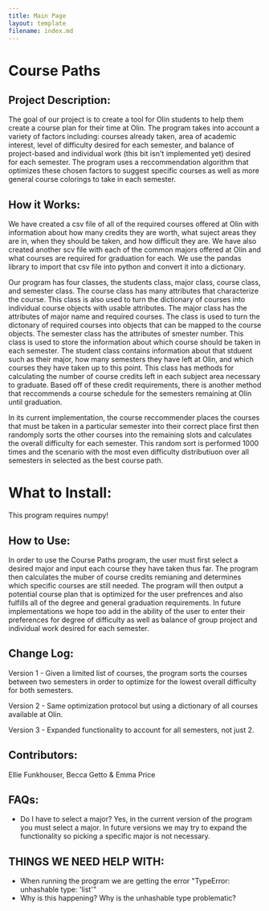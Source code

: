 ```yaml
---
title: Main Page
layout: template
filename: index.md
--- 
```


# Course Paths

## Project Description:
The goal of our project is to create a tool for Olin students to help them create a course plan for their time at Olin. The program takes into account a variety of factors including: courses already taken, area of academic interest, level of difficulty desired for each semester, and balance of project-based and individual work (this bit isn't implemented yet) desired for each semester. The program uses a reccommendation algorithm that optimizes these chosen factors to suggest specific courses as well as more general course colorings to take in each semester.

## How it Works:
We have created a csv file of all of the required courses offered at Olin with information about how many credits they are worth, what suject areas they are in, when they should be taken, and how difficult they are. We have also created another scv file with each of the common majors offered at Olin and what courses are required for graduation for each. We use the pandas library to import that csv file into python and convert it into a dictionary.

Our program has four classes, the students class, major class, course class, and semester class. 
The course class has many attributes that characterize the course. This class is also used to turn the dictionary of courses into individual course objects with usable attributes.
The major class has the attributes of major name and required courses. The class is used to turn the dictonary of required courses into objects that can be mapped to the course objects.
The semester class has the attributes of smester number. This class is used to store the information about which course should be taken in each semester.
The student class contains information about that stduent such as their major, how many semesters they have left at Olin, and which courses they have taken up to this point. This class has methods for calculating the number of course credits left in each subject area necessary to graduate. Based off of these credit requirements, there is another method that reccommends a course schedule for the semesters remaining at Olin until graduation. 

In its current implementation, the course reccommender places the courses that must be taken in a particular semester into their correct place first then randomply sorts the other courses into the remaining slots and calculates the overall difficulty for each semester. This random sort is performed 1000 times and the scenario with the most even difficulty distributiuon over all semesters in selected as the best course path. 

# What to Install:
This program requires numpy!

## How to Use:
In order to use the Course Paths program, the user must first select a desired major and input each course they have taken thus far. The program then calculates the muber of course credits remianing and determines which specific courses are still needed. The program will then output a potential course plan that is optimized for the user prefrences and also fulfills all of the degree and general graduation requirements. In future implementations we hope too add in the ability of the user to enter their preferences for degree of difficulty as well as balance of group project and individual work desired for each semester.

## Change Log:
Version 1 - Given a limited list of courses, the program sorts the courses between two semesters in order to optimize for the lowest overall difficulty for both semesters.

Version 2 - Same optimization protocol but using a dictionary of all courses available at Olin.

Version 3 - Expanded functionality to account for all semesters, not just 2.

## Contributors:
Ellie Funkhouser, Becca Getto & Emma Price

## FAQs:
- Do I have to select a major?
Yes, in the current version of the program you must select a major.
In future versions we may try to expand the functionality so picking a specific major is not necessary.

## THINGS WE NEED HELP WITH:
- When running the program we are getting the error "TypeError: unhashable type: 'list'"
- Why is this happening? Why is the unhashable type problematic?